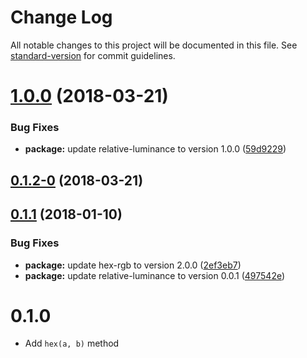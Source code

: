 # Change Log

All notable changes to this project will be documented in this file. See [standard-version](https://github.com/conventional-changelog/standard-version) for commit guidelines.

<a name="1.0.0"></a>
# [1.0.0](https://github.com/tmcw/wcag-contrast/compare/v0.1.1...v1.0.0) (2018-03-21)


### Bug Fixes

* **package:** update relative-luminance to version 1.0.0 ([59d9229](https://github.com/tmcw/wcag-contrast/commit/59d9229))



<a name="0.1.2-0"></a>
## [0.1.2-0](https://github.com/tmcw/wcag-contrast/compare/v0.1.1...v0.1.2-0) (2018-03-21)



<a name="0.1.1"></a>
## [0.1.1](https://github.com/tmcw/wcag-contrast/compare/v0.1.0...v0.1.1) (2018-01-10)


### Bug Fixes

* **package:** update hex-rgb to version 2.0.0 ([2ef3eb7](https://github.com/tmcw/wcag-contrast/commit/2ef3eb7))
* **package:** update relative-luminance to version 0.0.1 ([497542e](https://github.com/tmcw/wcag-contrast/commit/497542e))



# 0.1.0

* Add `hex(a, b)` method
